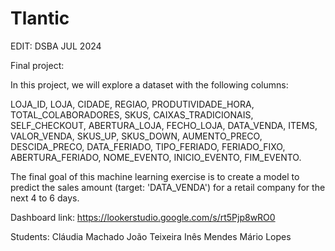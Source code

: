 # Tlantic

EDIT: DSBA JUL 2024

Final project:

  In this project, we will explore a dataset with the following columns:

  LOJA_ID, LOJA, CIDADE, REGIAO, PRODUTIVIDADE_HORA, TOTAL_COLABORADORES, SKUS, CAIXAS_TRADICIONAIS, SELF_CHECKOUT, ABERTURA_LOJA, FECHO_LOJA, DATA_VENDA, ITEMS, VALOR_VENDA, SKUS_UP, SKUS_DOWN, AUMENTO_PRECO, DESCIDA_PRECO, DATA_FERIADO, TIPO_FERIADO, FERIADO_FIXO, ABERTURA_FERIADO, NOME_EVENTO, INICIO_EVENTO, FIM_EVENTO.

  The final goal of this machine learning exercise is to create a model to predict the sales amount (target: 'DATA_VENDA') for a retail company for the next 4 to 6 days. 

  Dashboard link:
  https://lookerstudio.google.com/s/rt5Pjp8wRO0

Students:
Cláudia Machado
João Teixeira
Inês Mendes
Mário Lopes

